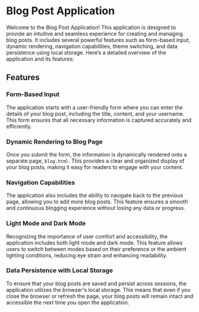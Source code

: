 # Blog Post Application

Welcome to the Blog Post Application! This application is designed to provide an intuitive and seamless experience for creating and managing blog posts. It includes several powerful features such as form-based input, dynamic rendering, navigation capabilities, theme switching, and data persistence using local storage. Here’s a detailed overview of the application and its features:

## Features

### Form-Based Input
The application starts with a user-friendly form where you can enter the details of your blog post, including the title, content, and your username. This form ensures that all necessary information is captured accurately and efficiently.

### Dynamic Rendering to Blog Page
Once you submit the form, the information is dynamically rendered onto a separate page, `blog.html`. This provides a clear and organized display of your blog posts, making it easy for readers to engage with your content. 

### Navigation Capabilities
The application also includes the ability to navigate back to the previous page, allowing you to add more blog posts. This feature ensures a smooth and continuous blogging experience without losing any data or progress.

### Light Mode and Dark Mode
Recognizing the importance of user comfort and accessibility, the application includes both light mode and dark mode. This feature allows users to switch between modes based on their preference or the ambient lighting conditions, reducing eye strain and enhancing readability.

### Data Persistence with Local Storage
To ensure that your blog posts are saved and persist across sessions, the application utilizes the browser's local storage. This means that even if you close the browser or refresh the page, your blog posts will remain intact and accessible the next time you open the application.

